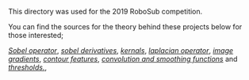 This directory was used for the 2019 RoboSub competition. 

You can find the sources for the theory behind these projects below for those interested; 

[*Sobel operator*](https://en.wikipedia.org/wiki/Sobel_operator),  [*sobel derivatives*](https://docs.opencv.org/2.4/doc/tutorials/imgproc/imgtrans/sobel_derivatives/sobel_derivatives.html), [*kernals*](https://www.projectrhea.org/rhea/index.php/Kernel_(linear_algebra)),
[*laplacian operator*](https://en.wikipedia.org/wiki/Laplace_operator), [*image gradients*](https://docs.opencv.org/3.4/d5/d0f/tutorial_py_gradients.html), [*contour features*](https://docs.opencv.org/3.4/dd/d49/tutorial_py_contour_features.html), 
[*convolution and smoothing functions*](https://www2.cs.duke.edu/courses/spring04/cps196.1/handouts/Image%20Processing.pdf) and [*thresholds.*](https://docs.opencv.org/2.4/doc/tutorials/imgproc/threshold/threshold.html), 
